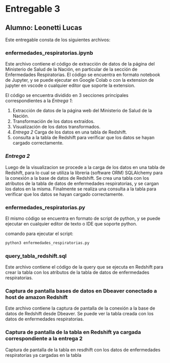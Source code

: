 # Entregable 3

## Alumno: Leonetti Lucas

Este entregable consta de los siguientes archivos:

### enfermedades_respiratorias.ipynb

Este archivo contiene el código de extracción de datos de la página del Ministerio de Salud de la Nación, en particular de la sección de Enfermedades Respiratorias. El código se encuentra en formato notebook de Jupyter, y se puede ejecutar en Google Colab o con la extension de jupyter en vscode o cualquier editor que soporte la extension.

El código se encuentra dividido en 3 secciones principales correspondientes a la *Entrega 1*:

1. Extracción de datos de la página web del Ministerio de Salud de la Nación.
2. Transformación de los datos extraídos.
3. Visualización de los datos transformados.
4. *Entrega 2* Carga de los datos en una tabla de Redshift.
5. consulta a la tabla de Redshift para verificar que los datos se hayan cargado correctamente.

### *Entrega 2*

Luego de la visualizacion se procede a la carga de los datos en una tabla de Redshift, para lo cual se utiliza la libreria (software ORM) SQLAlchemy para la conexión a la base de datos de Redshift. Se crea una tabla con los atributos de la tabla de datos de enfermedades respiratorias, y se cargan los datos en la misma. Finalmente se realiza una consulta a la tabla para verificar que los datos se hayan cargado correctamente.

### enfermedades_respiratorias.py

El mismo código se encuentra en formato de script de python, y se puede ejecutar en cualquier editor de texto o IDE que soporte python.

comando para ejecutar el script:

```bash
python3 enfermedades_respiratorias.py
```

### query_tabla_redshift.sql

Este archivo contiene el código de la query que se ejecuta en Redshift para crear la tabla con los atributos de la tabla de datos de enfermedades respiratorias.

### Captura de pantalla bases de datos en Dbeaver conectado a host de amazon Redshift

Este archivo contiene la captura de pantalla de la conexión a la base de datos de Redshift desde Dbeaver. Se puede ver la tabla creada con los datos de enfermedades respiratorias.

### Captura de pantalla de la tabla en Redshift ya cargada correspondiente a la entrega 2

Captura de pantalla de la tabla en resdhift con los datos de enfermedades respiratorias ya cargadas en la tabla

